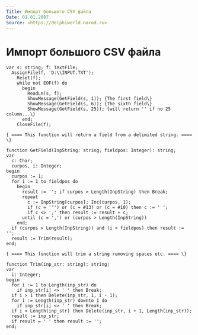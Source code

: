 ```yaml
---
Title: Импорт большого CSV файла
Date: 01.01.2007
Source: <https://delphiworld.narod.ru>
---
```



Импорт большого CSV файла
=========================

    var s: string; f: TextFile;
      AssignFile(f, 'D:\\INPUT.TXT');
        Reset(f);
        while not EOF(f) do
          begin
            ReadLn(s, f);
            ShowMessage(GetField(s, 1)); {The first field\}
            ShowMessage(GetField(s, 6)); {The sixth field\}
            ShowMessage(GetField(s, 25)); {will return '' if no 25 column...\}
          end;
        CloseFile(f);
     
    { ==== This function will return a field from a delimited string. ==== \}
     
    function GetField(InpString: string; fieldpos: Integer): string;
    var
      c: Char;
      curpos, i: Integer;
    begin
      curpos := 1;
      for i := 1 to fieldpos do
        begin
          result := ''; if curpos > Length(InpString) then Break;
          repeat
            c := InpString[curpos]; Inc(curpos, 1);
            if (c = '"') or (c = #13) or (c = #10) then c := ' ';
            if c <> ',' then result := result + c;
          until (c = ',') or (curpos > Length(InpString))
        end;
      if (curpos > Length(InpString)) and (i < fieldpos) then result := '';
      result := Trim(result);
    end;
     
    { ==== This function will trim a string removing spaces etc. ==== \}
     
    function Trim(inp_str: string): string;
    var
      i: Integer;
    begin
      for i := 1 to Length(inp_str) do
        if inp_str[i] <> ' ' then Break;
      if i > 1 then Delete(inp_str, 1, i - 1);
      for i := Length(inp_str) downto 1 do
        if inp_str[i] <> ' ' then Break;
      if i < Length(inp_str) then Delete(inp_str, i + 1, Length(inp_str));
      result := inp_str;
      if result = ' ' then result := '';
    end;

